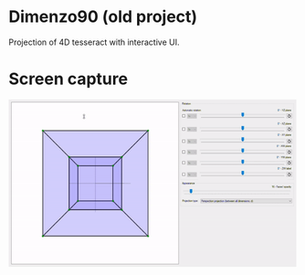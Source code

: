 # Dimenzo90 (old project)
Projection of 4D tesseract with interactive UI.

# Screen capture
![Capture](https://github.com/mozkomor05/Dimenzo90/blob/master/captures/capture.gif)
